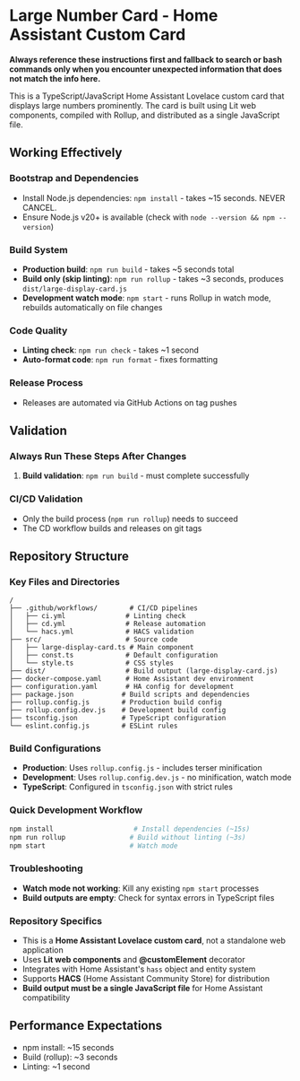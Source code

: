 # Large Number Card - Home Assistant Custom Card

**Always reference these instructions first and fallback to search or bash commands only when you encounter unexpected information that does not match the info here.**

This is a TypeScript/JavaScript Home Assistant Lovelace custom card that displays large numbers prominently. The card is built using Lit web components, compiled with Rollup, and distributed as a single JavaScript file.

## Working Effectively

### Bootstrap and Dependencies
- Install Node.js dependencies: `npm install` - takes ~15 seconds. NEVER CANCEL.
- Ensure Node.js v20+ is available (check with `node --version && npm --version`)

### Build System
- **Production build**: `npm run build` - takes ~5 seconds total 
- **Build only (skip linting)**: `npm run rollup` - takes ~3 seconds, produces `dist/large-display-card.js`
- **Development watch mode**: `npm start` - runs Rollup in watch mode, rebuilds automatically on file changes

### Code Quality
- **Linting check**: `npm run check` - takes ~1 second
- **Auto-format code**: `npm run format` - fixes formatting

### Release Process
- Releases are automated via GitHub Actions on tag pushes

## Validation

### Always Run These Steps After Changes
1. **Build validation**: `npm run build` - must complete successfully

### CI/CD Validation
- Only the build process (`npm run rollup`) needs to succeed
- The CD workflow builds and releases on git tags

## Repository Structure

### Key Files and Directories
```
/
├── .github/workflows/        # CI/CD pipelines
│   ├── ci.yml               # Linting check
│   ├── cd.yml               # Release automation
│   └── hacs.yml             # HACS validation
├── src/                     # Source code
│   ├── large-display-card.ts # Main component
│   ├── const.ts             # Default configuration
│   └── style.ts             # CSS styles
├── dist/                    # Build output (large-display-card.js)
├── docker-compose.yaml      # Home Assistant dev environment
├── configuration.yaml       # HA config for development
├── package.json            # Build scripts and dependencies
├── rollup.config.js        # Production build config
├── rollup.config.dev.js    # Development build config
├── tsconfig.json           # TypeScript configuration
└── eslint.config.js        # ESLint rules
```

### Build Configurations
- **Production**: Uses `rollup.config.js` - includes terser minification
- **Development**: Uses `rollup.config.dev.js` - no minification, watch mode
- **TypeScript**: Configured in `tsconfig.json` with strict rules 

### Quick Development Workflow
```bash
npm install                    # Install dependencies (~15s)
npm run rollup                # Build without linting (~3s)
npm start                     # Watch mode
```

### Troubleshooting
- **Watch mode not working**: Kill any existing `npm start` processes
- **Build outputs are empty**: Check for syntax errors in TypeScript files

### Repository Specifics
- This is a **Home Assistant Lovelace custom card**, not a standalone web application
- Uses **Lit web components** and **@customElement** decorator
- Integrates with Home Assistant's `hass` object and entity system
- Supports **HACS** (Home Assistant Community Store) for distribution
- **Build output must be a single JavaScript file** for Home Assistant compatibility

## Performance Expectations
- npm install: ~15 seconds
- Build (rollup): ~3 seconds  
- Linting: ~1 second